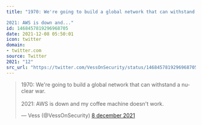 ```yaml
---
title: "1970: We're going to build a global network that can withstand a nuclear war.

2021: AWS is down and..."
id: 1468457819296968705
date: 2021-12-08 05:50:01
icon: twitter
domain:
- twitter.com
source: Twitter
2021: "12"
src_url: "https://twitter.com/VessOnSecurity/status/1468457819296968705"
---
```

<blockquote class="twitter-tweet" data-lang="nl" data-dnt="true"><p lang="en" dir="ltr">1970: We&#39;re going to build a global network that can withstand a nuclear war.<br><br>2021: AWS is down and my coffee machine doesn&#39;t work.</p>&mdash; Vess (@VessOnSecurity) <a href="https://twitter.com/VessOnSecurity/status/1468457819296968705?ref_src=twsrc%5Etfw">8 december 2021</a></blockquote>
<script async src="https://platform.twitter.com/widgets.js" charset="utf-8"></script>

